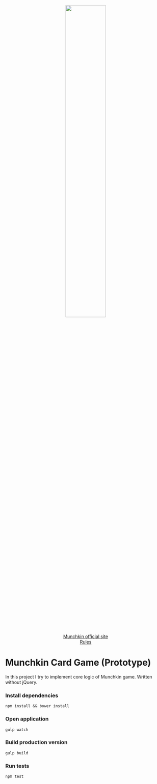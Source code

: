 <p align="center">
  <a href="http://www.worldofmunchkin.com/game/">
    <img height="50%" width="50%" src="http://www.gamehead.com/sites/default/files/styles/gh_article_banner_teaser/public/images/article/thumb_files/1679/munchkin-4q3lqdr.png?itok=efx3sA-S">
  </a>
  <p align="center">
    <a align="center" href="http://www.worldofmunchkin.com/game/">Munchkin official site</a>
    <br>
    <a align="center" href="http://www.worldofmunchkin.com/rules/munchkin_rules.pdf">Rules</a>
  </p>
</p>

# Munchkin Card Game (Prototype)

In this project I try to implement core logic of Munchkin game.
Written without jQuery.

### Install dependencies
```
npm install && bower install
```


### Open application
```
gulp watch
```

### Build production version
```
gulp build
```

### Run tests
```
npm test
```